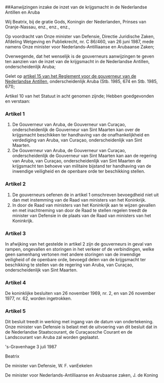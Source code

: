 <meta http-equiv='Content-Type' content='text/html; charset=utf-8' />

##Aanwijzingen inzake de inzet van de krijgsmacht in de Nederlandse Antillen en Aruba

Wij Beatrix, bij de gratie Gods, Koningin der Nederlanden, Prinses van Oranje-Nassau, enz., enz., enz.,

Op voordracht van Onze minister van Defensie, Directie Juridische Zaken, Afdeling Wetgeving en Publiekrecht, nr. C 86/460, van 26 juni 1987, mede namens Onze minister voor Nederlands-Antilliaanse en Arubaanse Zaken;

Overwegende, dat het wenselijk is de gouverneurs aanwijzingen te geven ten aanzien van de inzet van de krijgsmacht in de Nederlandse Antillen, onderscheidenlijk Aruba;

Gelet op [artikel 15 van het Reglement voor de gouverneur van de Nederlandse Antillen](../../../../../../../../../../../../../../../rijkswet/reglement/voor/de/gouverneur/van/de/nederlandse/antillen/BWBR0002175/README.md), onderscheidenlijk Aruba (Stb. 1985, 674 en Stb. 1985, 671);

Artikel 10 van het Statuut in acht genomen zijnde;
Hebben goedgevonden en verstaan:    

### Artikel  1  

1.  De Gouverneur van Aruba, de Gouverneur van Curaçao, onderscheidenlijk de Gouverneur van Sint Maarten kan over de krijgsmacht beschikken ter handhaving van de onafhankelijkheid en verdediging van Aruba, van Curaçao, onderscheidenlijk van Sint Maarten.   
2.  De Gouverneur van Aruba, de Gouverneur van Curaçao, onderscheidenlijk de Gouverneur van Sint Maarten kan aan de regering van Aruba, van Curaçao, onderscheidenlijk van Sint Maarten de krijgsmacht ten behoeve van militaire bijstand ter handhaving van de inwendige veiligheid en de openbare orde ter beschikking stellen.  

### Artikel  2  

1.  De gouverneurs oefenen de in artikel 1 omschreven bevoegdheid niet uit dan met instemming van de Raad van ministers van het Koninkrijk.   
2.  In door de Raad van ministers van het Koninkrijk aan te wijzen gevallen en met inachtneming van door de Raad te stellen regelen treedt de minister van Defensie in de plaats van de Raad van ministers van het Koninkrijk.  

### Artikel  3  

In afwijking van het gestelde in artikel 2 zijn de gouverneurs in geval van rampen, ongevallen en storingen in het verkeer of de verbindingen, welke geen samenhang vertonen met andere storingen van de inwendige veiligheid of de openbare orde, bevoegd delen van de krijgsmacht ter beschikking te stellen van de regering van Aruba, van Curaçao, onderscheidenlijk van Sint Maarten. 

### Artikel  4  

De koninklijke besluiten van 26 november 1969, nr. 2, en van 26 november 1977, nr. 62, worden ingetrokken. 

### Artikel  5  

Dit besluit treedt in werking met ingang van de datum van ondertekening. 
Onze minister van Defensie is belast met de uitvoering van dit besluit dat in de Nederlandse Staatscourant, de Curaçaosche Courant en de Landscourant van Aruba zal worden geplaatst.   

's-Gravenhage 
3 juli 1987    

Beatrix 

De 
minister van Defensie, 
W. F. vanEekelen  

De 
minister voor Nederlands-Antilliaanse en Arubaanse zaken, 
J. de Koning     
